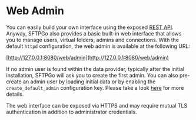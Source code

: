 # Web Admin

You can easily build your own interface using the exposed [REST API](./rest-api.md). Anyway, SFTPGo also provides a basic built-in web interface that allows you to manage users, virtual folders, admins and connections.
With the default `httpd` configuration, the web admin is available at the following URL:

[http://127.0.0.1:8080/web/admin](http://127.0.0.1:8080/web/admin)

If no admin user is found within the data provider, typically after the initial installation, SFTPGo will ask you to create the first admin. You can also pre-create an admin user by loading initial data or by enabling the `create_default_admin` configuration key. Please take a look [here](./full-configuration.md) for more details.

The web interface can be exposed via HTTPS and may require mutual TLS authentication in addition to administrator credentials.
